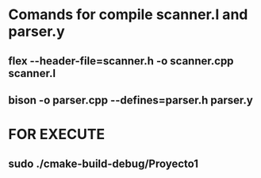 # Comands for compile scanner.l and parser.y

## flex --header-file=scanner.h -o scanner.cpp scanner.l
## bison -o parser.cpp --defines=parser.h parser.y


# FOR EXECUTE

## sudo ./cmake-build-debug/Proyecto1